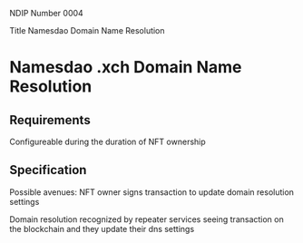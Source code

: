 NDIP Number 0004

Title Namesdao Domain Name Resolution

# Namesdao .xch Domain Name Resolution

## Requirements

Configureable during the duration of NFT ownership

## Specification

Possible avenues: NFT owner signs transaction to update domain resolution settings

Domain resolution recognized by repeater services seeing transaction on the blockchain and they update their dns settings
